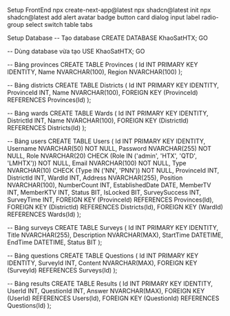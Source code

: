 
Setup FrontEnd
npx create-next-app@latest
npx shadcn@latest init
npx shadcn@latest add alert avatar badge button card dialog input label radio-group select switch table tabs

Setup Database
-- Tạo database
CREATE DATABASE KhaoSatHTX;
GO

-- Dùng database vừa tạo
USE KhaoSatHTX;
GO

-- Bảng provinces
CREATE TABLE Provinces (
    Id INT PRIMARY KEY IDENTITY,
    Name NVARCHAR(100),
    Region NVARCHAR(100)
);

-- Bảng districts
CREATE TABLE Districts (
    Id INT PRIMARY KEY IDENTITY,
    ProvinceId INT,
    Name NVARCHAR(100),
    FOREIGN KEY (ProvinceId) REFERENCES Provinces(Id)
);

-- Bảng wards
CREATE TABLE Wards (
    Id INT PRIMARY KEY IDENTITY,
    DistrictId INT,
    Name NVARCHAR(100),
    FOREIGN KEY (DistrictId) REFERENCES Districts(Id)
);

-- Bảng users
CREATE TABLE Users (
    Id INT PRIMARY KEY IDENTITY,
    Username NVARCHAR(50) NOT NULL,
    Password NVARCHAR(255) NOT NULL,
    Role NVARCHAR(20) CHECK (Role IN ('admin', 'HTX', 'QTD', 'LMHTX')) NOT NULL,
    Email NVARCHAR(100) NOT NULL,
    Type NVARCHAR(10) CHECK (Type IN ('NN', 'PNN')) NOT NULL,
    ProvinceId INT,
    DistrictId INT,
    WardId INT,
    Address NVARCHAR(255),
    Position NVARCHAR(100),
    NumberCount INT,
    EstablishedDate DATE,
    MemberTV INT,
    MemberKTV INT,
    Status BIT,
    IsLocked BIT,
    SurveySuccess INT,
    SurveyTime INT,
    FOREIGN KEY (ProvinceId) REFERENCES Provinces(Id),
    FOREIGN KEY (DistrictId) REFERENCES Districts(Id),
    FOREIGN KEY (WardId) REFERENCES Wards(Id)
);

-- Bảng surveys
CREATE TABLE Surveys (
    Id INT PRIMARY KEY IDENTITY,
    Title NVARCHAR(255),
    Description NVARCHAR(MAX),
    StartTime DATETIME,
    EndTime DATETIME,
    Status BIT
);

-- Bảng questions
CREATE TABLE Questions (
    Id INT PRIMARY KEY IDENTITY,
    SurveyId INT,
    Content NVARCHAR(MAX),
    FOREIGN KEY (SurveyId) REFERENCES Surveys(Id)
);

-- Bảng results
CREATE TABLE Results (
    Id INT PRIMARY KEY IDENTITY,
    UserId INT,
    QuestionId INT,
    Answer NVARCHAR(MAX),
    FOREIGN KEY (UserId) REFERENCES Users(Id),
    FOREIGN KEY (QuestionId) REFERENCES Questions(Id)
);
